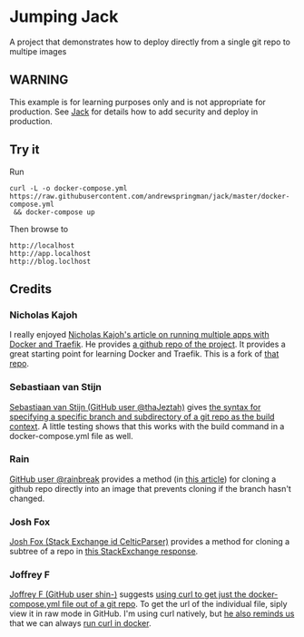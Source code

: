 # Jumping Jack
A project that demonstrates how to deploy directly from a single git repo to multipe images

## WARNING

This example is for learning purposes only and is not appropriate for production.  See [Jack](https://github.com/nicholaskajoh/jack) for details how to add security and deploy in production.

## Try it

Run
```shell
curl -L -o docker-compose.yml https://raw.githubusercontent.com/andrewspringman/jack/master/docker-compose.yml
 && docker-compose up
```
Then browse to
```
http://localhost
http://app.localhost
http://blog.loclhost
```

## Credits

### Nicholas Kajoh
I really enjoyed [Nicholas Kajoh's article on running multiple apps with Docker and Traefik](https://medium.com/@nicholaskajoh/how-to-run-multiple-apps-on-one-server-using-docker-and-traefik-de3f6a5ddb4c).  He provides [a github repo of the project](https://github.com/nicholaskajoh/jack).  It provides a great starting point for learning Docker and Traefik.  This is a fork of [that repo](https://github.com/nicholaskajoh/jack).

### Sebastiaan van Stijn
[Sebastiaan van Stijn (GitHub user @thaJeztah)](https://github.com/thaJeztah) gives [the syntax for specifying a specific branch and subdirectory of a git repo as the build context](https://github.com/moby/moby/issues/7071#issuecomment-234306681).  A little testing shows that this works with the build command in a docker-compose.yml file as well.

### Rain
[GitHub user @rainbreak](https://github.com/rainbreak) provides a method (in [this article](https://github.com/moby/moby/issues/14704)) for cloning a github repo directly into an image that prevents cloning if the branch hasn't changed.

### Josh Fox
[Josh Fox (Stack Exchange id CelticParser)](https://askubuntu.com/users/384425/celticparser) provides a method for cloning a subtree of a repo in [this StackExchange response](https://askubuntu.com/questions/460885/how-to-clone-git-repository-only-some-directories/729798#729798).

### Joffrey F
[Joffrey F (GitHub user shin-)](https://github.com/shin-) suggests [using curl to get just the docker-compose.yml file out of a git repo](https://github.com/docker/compose/pull/5441#issuecomment-365740221).  To get the url of the individual file, siply view it in raw mode in GitHub.  I'm using curl natively, but [he also reminds us](https://github.com/docker/compose/pull/5441#issuecomment-372503247) that we can always [run curl in docker](https://hub.docker.com/r/appropriate/curl/).

